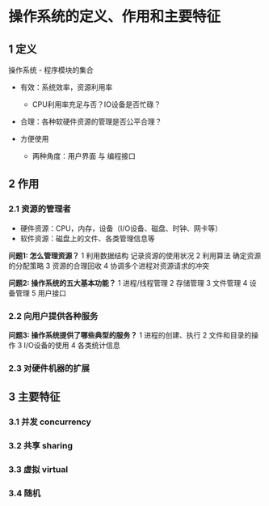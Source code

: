 # 操作系统的定义、作用和主要特征

## 1 定义
操作系统 - 程序模块的集合

* 有效：系统效率，资源利用率
    * CPU利用率充足与否？IO设备是否忙碌？

* 合理：各种软硬件资源的管理是否公平合理？
* 方便使用
    * 两种角度：用户界面 与 编程接口

## 2 作用
### 2.1 资源的管理者
* 硬件资源：CPU，内存，设备（I/O设备、磁盘、时钟、网卡等）
* 软件资源：磁盘上的文件、各类管理信息等

**问题1: 怎么管理资源？**
1 利用数据结构 记录资源的使用状况
2 利用算法 确定资源的分配策略
3 资源的合理回收
4 协调多个进程对资源请求的冲突

**问题2: 操作系统的五大基本功能？**
1 进程/线程管理
2 存储管理
3 文件管理
4 设备管理
5 用户接口

### 2.2 向用户提供各种服务
**问题3: 操作系统提供了哪些典型的服务？**
1 进程的创建、执行
2 文件和目录的操作
3 I/O设备的使用
4 各类统计信息

### 2.3 对硬件机器的扩展

## 3 主要特征
### 3.1 并发 concurrency
### 3.2 共享 sharing
### 3.3 虚拟 virtual
### 3.4 随机


